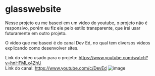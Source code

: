 # glasswebsite
Nesse projeto eu me baseei em um vídeo do youtube, o projeto não é responsivo, porém eu fiz ele pelo estilo transparente, que irei usar futuramente em outro projeto.

O vídeo que me baseei é do canal Dev Ed, no qual tem diversos vídeos explicando como desenvolver sites.

Link do vídeo usado para o projeto: https://www.youtube.com/watch?v=hnHFMLx4ZhU<br>
Link do canal: https://www.youtube.com/c/DevEd
![image](https://user-images.githubusercontent.com/14916078/169168639-e4d993b2-b9cf-4bd7-a23c-ca0cf896d68e.png)
